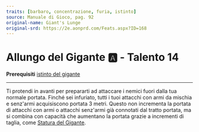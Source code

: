 ```yaml
---
traits: [barbaro, concentrazione, furia, istinto]
source: Manuale di Gioco, pag. 92
original-name: Giant's Lunge
original-srd: https://2e.aonprd.com/Feats.aspx?ID=168
---
```


# Allungo del Gigante :a: - Talento 14

**Prerequisiti**
[istinto del gigante](/classi/barbaro/istinti/istinto-del-gigante)

---

Ti protendi in avanti per prepararti ad attaccare i nemici fuori dalla tua
normale portata. Finché sei infuriato, tutti i tuoi attacchi con armi da mischia
e senz'armi acquisiscono portata 3 metri. Questo non incrementa la portata di
attacchi con armi o attacchi senz'armi già connotati dal tratto portata, ma si
combina con capacità che aumentano la portata grazie a incrementi di taglia,
come [Statura del Gigante](/talenti/barbaro/statura-del-gigante).
